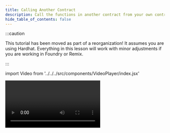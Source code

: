 ```yaml
---
title: Calling Another Contract
description: Call the functions in another contract from your own contract.
hide_table_of_contents: false
---
```


:::caution

This tutorial has been moved as part of a reorganization! It assumes you are using Hardhat. Everything in this lesson will work with minor adjustments if you are working in Foundry or Remix.

:::

import Video from '../../../src/components/VideoPlayer/index.jsx'

<Video videoId='877157748' title='Calling Another Contract' />
